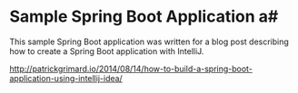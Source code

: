 # Sample Spring Boot Application a# 

This sample Spring Boot application was written for a blog post describing how to create a Spring Boot application with IntelliJ.

http://patrickgrimard.io/2014/08/14/how-to-build-a-spring-boot-application-using-intellij-idea/
